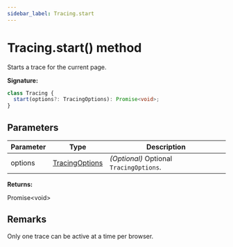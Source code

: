 ```yaml
---
sidebar_label: Tracing.start
---
```


# Tracing.start() method

Starts a trace for the current page.

**Signature:**

```typescript
class Tracing {
  start(options?: TracingOptions): Promise<void>;
}
```

## Parameters

| Parameter | Type                                            | Description                                             |
| --------- | ----------------------------------------------- | ------------------------------------------------------- |
| options   | [TracingOptions](./puppeteer.tracingoptions.md) | <i>(Optional)</i> Optional <code>TracingOptions</code>. |

**Returns:**

Promise&lt;void&gt;

## Remarks

Only one trace can be active at a time per browser.

